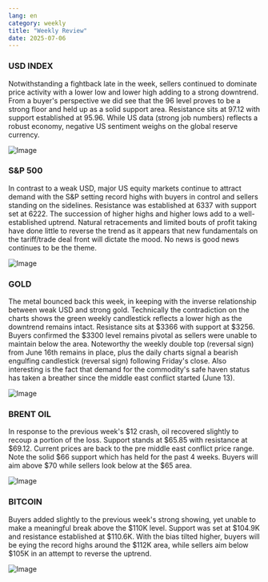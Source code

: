 ```yaml
---
lang: en
category: weekly
title: "Weekly Review"
date: 2025-07-06
---
```


### USD INDEX

Notwithstanding a fightback late in the week, sellers continued to dominate price activity with a lower low and lower high adding to a strong downtrend. From a buyer's perspective we did see that the 96 level proves to be a strong floor and held up as a solid support area. Resistance sits at 97.12 with support established at 95.96. While US data (strong job numbers) reflects a robust economy, negative US sentiment weighs on the global reserve currency. 

![Image](https://markleighedu.github.io/img/Jul-2025/06-Jul-2025/usdindex.jpg)

### S&P 500

In contrast to a weak USD, major US equity markets continue to attract demand with the S&P setting record highs with buyers in control and sellers standing on the sidelines. Resistance was established at 6337 with support set at 6222. The succession of higher highs and higher lows add to a well-established uptrend. Natural retracements and limited bouts of profit taking have done little to reverse the trend as it appears that new fundamentals on the tariff/trade deal front will dictate the mood. No news is good news continues to be the theme. 

![Image](https://markleighedu.github.io/img/Jul-2025/06-Jul-2025/sp500.jpg)

### GOLD

The metal bounced back this week, in keeping with the inverse relationship between weak USD and strong gold. Technically the contradiction on the charts shows the green weekly candlestick reflects a lower high as the downtrend remains intact. Resistance sits at $3366 with support at $3256. Buyers confirmed the $3300 level remains pivotal as sellers were unable to maintain below the area. Noteworthy the weekly double top (reversal sign) from June 16th remains in place, plus the daily charts signal a bearish engulfing candlestick (reversal sign) following Friday's close. Also interesting is the fact that demand for the commodity's safe haven status has taken a breather since the middle east conflict started (June 13).   

![Image](https://markleighedu.github.io/img/Jul-2025/06-Jul-2025/gold.jpg)

### BRENT OIL

In response to the previous week's $12 crash, oil recovered slightly to recoup a portion of the loss. Support stands at $65.85 with resistance at $69.12. Current prices are back to the pre middle east conflict price range. Note the solid $66 support which has held for the past 4 weeks. Buyers will aim above $70 while sellers look below at the $65 area.

![Image](https://markleighedu.github.io/img/Jul-2025/06-Jul-2025/brentoil.jpg)

### BITCOIN

Buyers added slightly to the previous week's strong showing, yet unable to make a meaningful break above the $110K level. Support was set at $104.9K and resistance established at $110.6K. With the bias tilted higher, buyers will be eying the record highs around the $112K area, while sellers aim below $105K in an attempt to reverse the uptrend. 

![Image](https://markleighedu.github.io/img/Jul-2025/06-Jul-2025/bitcoin.jpg)

